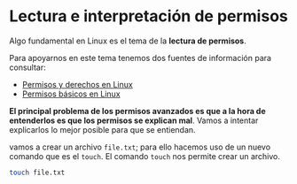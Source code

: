# Lectura e interpretación de permisos

Algo fundamental en Linux es el tema de la **lectura de permisos**.

Para apoyarnos en este tema tenemos dos fuentes de información para consultar:

- [Permisos y derechos en Linux](https://blog.desdelinux.net/permisos-y-derechos-en-linux/?msclkid=22f8cb88ba8111ecb5d8a3db91f066ab)
- [Permisos básicos en Linux](https://www.profesionalreview.com/2017/01/28/permisos-basicos-linux-ubuntu-chmod/)

**El principal problema de los permisos avanzados es que a la hora de entenderlos es que los permisos se explican mal**. Vamos a intentar explicarlos lo mejor posible para que se entiendan.

vamos a crear un archivo `file.txt`; para ello hacemos uso de un nuevo comando que es el `touch`. El comando `touch` nos permite crear un archivo.

```bash
touch file.txt
```

